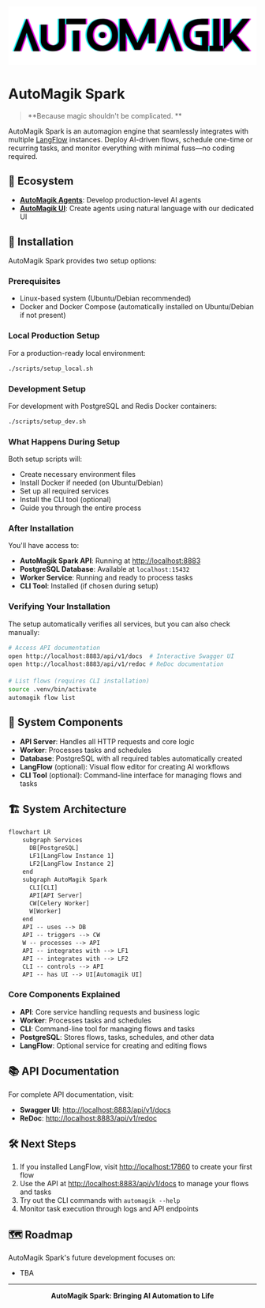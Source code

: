 <p align="center">
  <img src=".github/images/automagik_logo.png" alt="AutoMagik Spark Logo" width="600"/>
</p>

# AutoMagik Spark

> **Because magic shouldn't be complicated. **

AutoMagik Spark is an automagion engine that seamlessly integrates with multiple [LangFlow](https://github.com/langflow-ai/langflow) instances. Deploy AI-driven flows, schedule one-time or recurring tasks, and monitor everything with minimal fuss—no coding required.

## 🔗 Ecosystem

- **[AutoMagik Agents](https://github.com/namastexlabs/automagik-agents)**: Develop production-level AI agents
- **[AutoMagik UI](https://github.com/namastexlabs/automagik-ui)**: Create agents using natural language with our dedicated UI

## 🚀 Installation

AutoMagik Spark provides two setup options:

### Prerequisites

- Linux-based system (Ubuntu/Debian recommended)
- Docker and Docker Compose (automatically installed on Ubuntu/Debian if not present)

### Local Production Setup

For a production-ready local environment:

```bash
./scripts/setup_local.sh
```

### Development Setup

For development with PostgreSQL and Redis Docker containers:

```bash
./scripts/setup_dev.sh
```

### What Happens During Setup

Both setup scripts will:
- Create necessary environment files
- Install Docker if needed (on Ubuntu/Debian)
- Set up all required services
- Install the CLI tool (optional)
- Guide you through the entire process

### After Installation

You'll have access to:
- **AutoMagik Spark API**: Running at [http://localhost:8883](http://localhost:8883)
- **PostgreSQL Database**: Available at `localhost:15432`
- **Worker Service**: Running and ready to process tasks
- **CLI Tool**: Installed (if chosen during setup)

### Verifying Your Installation

The setup automatically verifies all services, but you can also check manually:

```bash
# Access API documentation
open http://localhost:8883/api/v1/docs  # Interactive Swagger UI
open http://localhost:8883/api/v1/redoc # ReDoc documentation

# List flows (requires CLI installation)
source .venv/bin/activate
automagik flow list
```

## 🧩 System Components

- **API Server**: Handles all HTTP requests and core logic
- **Worker**: Processes tasks and schedules
- **Database**: PostgreSQL with all required tables automatically created
- **LangFlow** (optional): Visual flow editor for creating AI workflows
- **CLI Tool** (optional): Command-line interface for managing flows and tasks

## 🏗️ System Architecture

```mermaid
flowchart LR
    subgraph Services
      DB[PostgreSQL]
      LF1[LangFlow Instance 1]
      LF2[LangFlow Instance 2]
    end
    subgraph AutoMagik Spark
      CLI[CLI]
      API[API Server]
      CW[Celery Worker]
      W[Worker]
    end
    API -- uses --> DB
    API -- triggers --> CW
    W -- processes --> API
    API -- integrates with --> LF1
    API -- integrates with --> LF2
    CLI -- controls --> API
    API -- has UI --> UI[Automagik UI]
```

### Core Components Explained

- **API**: Core service handling requests and business logic
- **Worker**: Processes tasks and schedules
- **CLI**: Command-line tool for managing flows and tasks
- **PostgreSQL**: Stores flows, tasks, schedules, and other data
- **LangFlow**: Optional service for creating and editing flows

## 📚 API Documentation

For complete API documentation, visit:
- **Swagger UI**: [http://localhost:8883/api/v1/docs](http://localhost:8883/api/v1/docs)
- **ReDoc**: [http://localhost:8883/api/v1/redoc](http://localhost:8883/api/v1/redoc)

## 🛠️ Next Steps

1. If you installed LangFlow, visit [http://localhost:17860](http://localhost:17860) to create your first flow
2. Use the API at [http://localhost:8883/api/v1/docs](http://localhost:8883/api/v1/docs) to manage your flows and tasks
3. Try out the CLI commands with `automagik --help`
4. Monitor task execution through logs and API endpoints

## 🗺️ Roadmap

AutoMagik Spark's future development focuses on:
- TBA

---

<p align="center">
  <b>AutoMagik Spark: Bringing AI Automation to Life</b>
</p>
